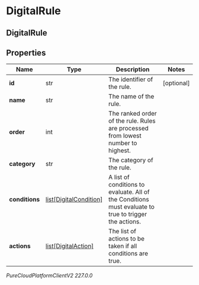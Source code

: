 # DigitalRule

## DigitalRule

## Properties

|Name | Type | Description | Notes|
|------------ | ------------- | ------------- | -------------|
| **id** | str | The identifier of the rule. | [optional] |
| **name** | str | The name of the rule. | |
| **order** | int | The ranked order of the rule. Rules are processed from lowest number to highest. | |
| **category** | str | The category of the rule. | |
| **conditions** | [list[DigitalCondition]](DigitalCondition) | A list of conditions to evaluate. All of the Conditions must evaluate to true to trigger the actions. | |
| **actions** | [list[DigitalAction]](DigitalAction) | The list of actions to be taken if all conditions are true. | |



_PureCloudPlatformClientV2 227.0.0_
